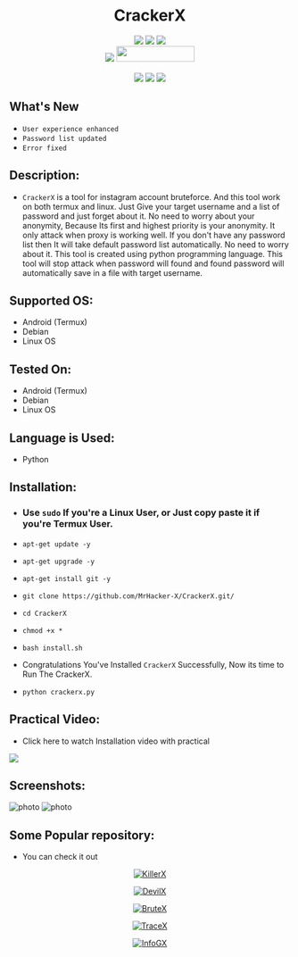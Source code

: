 <h1 align="center">CrackerX</h1>

<p align="center">
  <img src="https://img.shields.io/github/stars/MrHacker-X/CrackerX?style=for-the-badge&color=orange">
  <img src="https://img.shields.io/github/forks/MrHacker-X/CrackerX?color=cyan&style=for-the-badge&color=purple">
  <img src="https://img.shields.io/github/watchers/MrHacker-X/CrackerX?color=cyan&style=for-the-badge&color=purple"><br>
  <img src="https://img.shields.io/github/issues/MrHacker-X/CrackerX?color=red&style=for-the-badge">
  <img src="https://hits.dwyl.com/MrHacker-X/CrackerX.svg" width="140" height="28">
<br>
<br>
  <img src="https://img.shields.io/badge/Author-Alex Butler-purple?style=flat-square">
  <img src="https://img.shields.io/badge/Open%20Source-Yes-cyan?style=flat-square">
  <img src="https://img.shields.io/badge/Written%20In-Python-blue?style=flat-square">
</p>

## What's New

- ` User experience enhanced `
- ` Password list updated `
- ` Error fixed `

## Description:

+ ` CrackerX ` is a tool for instagram account bruteforce. And this tool work on both termux and linux. Just Give your target username and a list of password and just forget about it. No need to worry about your anonymity, Because Its first and highest priority is your anonymity. It only attack when proxy is working well. If you don't have any password list then It will take default password list automatically. No need to worry about it. This tool is created using python programming language. This tool will stop attack when password will found and found password will automatically save in a file with target username.

## Supported OS:

+ Android (Termux)
+ Debian
+ Linux OS

## Tested On:

+ Android (Termux)
+ Debian
+ Linux OS

## Language is Used:

+ Python

## Installation:

+ ### Use ` sudo ` If you're a Linux User, or Just copy paste it if you're Termux User.

+ ` apt-get update -y `
+ ` apt-get upgrade -y `
+ ` apt-get install git -y `
+ ` git clone https://github.com/MrHacker-X/CrackerX.git/ `
+ ` cd CrackerX `
+ ` chmod +x * `
+ ` bash install.sh `

+ Congratulations You've Installed ` CrackerX ` Successfully, Now its time to Run The CrackerX.

+ ` python crackerx.py `

## Practical Video:

+ Click here to watch Installation video with practical

<a href="https://t.me/hackwithalex/161" >
<img src="https://i.ibb.co/6BX0XM8/20230723-022358.jpg" >
</a>


## Screenshots:

![photo](https://i.ibb.co/KWrfc8Y/main.jpg)
![photo](https://i.ibb.co/Z6WH8Vq/attack.jpg)

## Some Popular repository:
+ You can check it out
<p align="center"><a href="https://github.com/MrHacker-X/KillerX.git/"><img title="KillerX" src="https://github-readme-stats.vercel.app/api/pin/?username=MrHacker-X&repo=KillerX&theme=dark"></a>
<p align="center"><a href="https://github.com/MrHacker-X/DevilX.git/"><img title="DevilX" src="https://github-readme-stats.vercel.app/api/pin/?username=MrHacker-X&repo=DevilX&theme=dark"></a>
<p align="center"><a href="https://github.com/MrHacker-X/BruteX.git/"><img title="BruteX" src="https://github-readme-stats.vercel.app/api/pin/?username=MrHacker-X&repo=BruteX&theme=dark"></a>
<p align="center"><a href="https://github.com/MrHacker-X/TraceX.git/"><img title="TraceX" src="https://github-readme-stats.vercel.app/api/pin/?username=MrHacker-X&repo=TraceX&theme=dark"></a>
<p align="center"><a href="https://github.com/MrHacker-X/InfoGX.git/"><img title="InfoGX" src="https://github-readme-stats.vercel.app/api/pin/?username=MrHacker-X&repo=InfoGX&theme=dark"></a>

